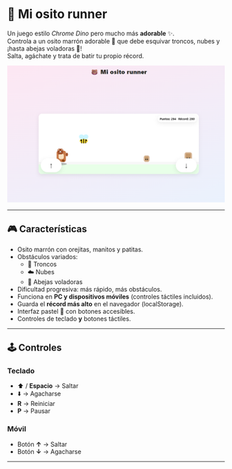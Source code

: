 # 🐻 Mi osito runner 

Un juego estilo *Chrome Dino* pero mucho más **adorable** ✨.  
Controla a un osito marrón adorable 🐻 que debe esquivar troncos, nubes y ¡hasta abejas voladoras 🐝!  
Salta, agáchate y trata de batir tu propio récord.

![preview](./Osogame.png)

---

## 🎮 Características

- Osito marrón  con orejitas, manitos y patitas.  
- Obstáculos variados:
  - 🌲 Troncos
  - ☁️ Nubes
  - 🐝 Abejas voladoras
- Dificultad progresiva: más rápido, más obstáculos.  
- Funciona en **PC y dispositivos móviles** (controles táctiles incluidos).  
- Guarda el **récord más alto** en el navegador (localStorage).  
- Interfaz pastel  🎨 con botones accesibles.  
- Controles de teclado **y** botones táctiles.

---

## 🕹️ Controles

### Teclado
- ⬆️ / **Espacio** → Saltar  
- ⬇️ → Agacharse  
- **R** → Reiniciar  
- **P** → Pausar  

### Móvil
- Botón **↑** → Saltar  
- Botón **↓** → Agacharse  

---


